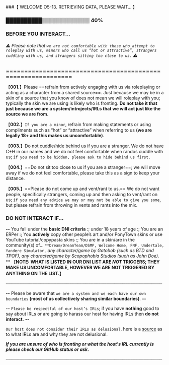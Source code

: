 
###【 WELCOME O5-13. RETRIEVING DATA, PLEASE WAIT… 】
### ██████████▒▒▒▒▒▒▒▒▒▒▒▒▒ 40%

### BEFORE YOU INTERACT…

###### ⚠️ Please note that `we are not comfortable with those who attempt to roleplay with us, minors who call us “hot or attractive”, strangers cuddling with us, and strangers sitting too close to us.` ⚠️

≖≖≖≖≖≖≖≖≖≖≖≖≖≖≖≖≖≖≖≖≖≖≖≖≖≖≖≖≖≖≖≖≖≖≖≖≖≖≖≖≖≖≖≖≖≖≖≖≖≖≖≖≖≖≖≖≖≖≖≖

【**001.**】Please ==refrain from actively engaging with us via roleplaying or acting as a character from a shared source==. Just because we may be in a skin of a source that you know of does not mean we will roleplay with you; typically the skin we are using is likely who is fronting. **Do not take it that just because we are a system/introjects/IRLs that we will act just like the source we are from.**

【**002.**】`If you are a minor`, refrain from making statements or using compliments such as “hot” or “attractive” when referring to us **(we are legally 18+ and this makes us uncomfortable)**.

【**003.**】Do not cuddle/hide behind us if you are a stranger. We do not have C+H in our names and we do not feel comfortable when randos cuddle with us; `if you need to be hidden, please ask to hide behind us first.` 

【**004.**】==Do not sit too close to us if you are a stranger==; we will move away if we do not feel comfortable, please take this as a sign to keep your distance.

【**005.**】==Please do not come up and vent/rant to us.== We do not want people, specifically strangers, coming up and then asking to vent/rant on us; `if you need any advice we may or may not be able to give you some`, but please refrain from throwing in vents and rants into the mix.


### DO NOT INTERACT IF…

**--** You fall under the **basic DNI criteria** :; under 18 years of age :; You are an ERPer :; You **actively** copy other people’s art and/or PonyTown skins or use YouTube tutorial/copypasta skins :; You are in a skin/are in the community(s) of… `**Dream/DreamTeam/DSMP, Welcome Home, FNF, Undertale, Yandere Simulator,` *any character/game by Gatobob (such as BTD and TPOF), any character/game by Scopophobia Studios (such as John Doe).* **
【**NOTE: WHAT IS LISTED IN OUR DNI LIST ARE *NOT* TRIGGERS; THEY MAKE US UNCOMFORTABLE, HOWEVER WE ARE NOT TRIGGERED BY ANYTHING ON THE LIST.**】

┈┈┈┈┈┈┈┈┈┈┈┈┈┈┈┈┈┈┈┈┈┈┈┈┈┈┈┈┈┈┈┈┈┈┈┈┈┈┈┈┈┈┈┈┈┈┈┈┈┈┈┈┈┈┈┈┈┈┈


**--** Please be aware that `we are a system and we each have our own boundaries` **(most of us collectively sharing similar boundaries)**. **--**

**--** `Please be respectful of our host’s IRLs`; if you have **nothing** good to say about IRLs or are going to harass our host for having IRLs then **do not interact.** **--**

`Our host does not consider their IRLs as delusional`, here is a [source](https://rentry.co/IRLnotdelusional) as to what IRLs are and why they are not delusional.

***If you are unsure of who is fronting or what the host's IRL currently is please check our GitHub status or ask.***

┈┈┈┈┈┈┈┈┈┈┈┈┈┈┈┈┈┈┈┈┈┈┈┈┈┈┈┈┈┈┈┈┈┈┈┈┈┈┈┈┈┈┈┈┈┈┈┈┈┈┈┈┈┈┈┈┈┈┈

